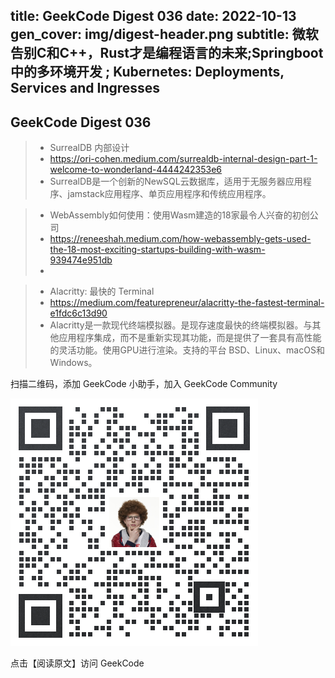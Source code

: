 title: GeekCode Digest 036
date: 2022-10-13
gen_cover: img/digest-header.png
subtitle: 微软告别C和C++，Rust才是编程语言的未来;Springboot中的多环境开发 ; Kubernetes: Deployments, Services and
Ingresses
---

GeekCode Digest 036
---


> * SurrealDB 内部设计
> * https://ori-cohen.medium.com/surrealdb-internal-design-part-1-welcome-to-wonderland-4444242353e6
> * SurrealDB是一个创新的NewSQL云数据库，适用于无服务器应用程序、jamstack应用程序、单页应用程序和传统应用程序。

> * WebAssembly如何使用：使用Wasm建造的18家最令人兴奋的初创公司
> * https://reneeshah.medium.com/how-webassembly-gets-used-the-18-most-exciting-startups-building-with-wasm-939474e951db
> * 


> * Alacritty: 最快的 Terminal
> * https://medium.com/featurepreneur/alacritty-the-fastest-terminal-e1fdc6c13d90
> * Alacritty是一款现代终端模拟器。是现存速度最快的终端模拟器。与其他应用程序集成，而不是重新实现其功能，而是提供了一套具有高性能的灵活功能。使用GPU进行渲染。支持的平台 BSD、Linux、macOS和Windows。


扫描二维码，添加 GeekCode 小助手，加入 GeekCode Community

![](img/genius-qrcode.png)

点击【阅读原文】访问 GeekCode
